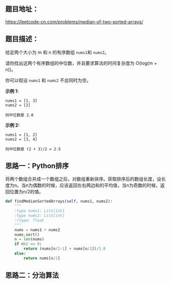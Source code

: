 ## 题目地址：

 https://leetcode-cn.com/problems/median-of-two-sorted-arrays/ 

## 题目描述：

给定两个大小为 m 和 n 的有序数组 `nums1`和 `nums2`。

请你找出这两个有序数组的中位数，并且要求算法的时间复杂度为 O(log(m + n))。

你可以假设 `nums1` 和 `nums2` 不会同时为空。

**示例 1:**

```
nums1 = [1, 3]
nums2 = [2]

则中位数是 2.0
```

**示例 2:**

```
nums1 = [1, 2]
nums2 = [3, 4]

则中位数是 (2 + 3)/2 = 2.5
```

## 思路一：Python排序

将两个数组合并成一个数组之后，对数组重新排序。获取排序后的数组长度，设长度为n。当n为偶数的时候，应该返回左右两边和的平均值，当n为奇数的时候，返回位置为n/2的值。

```python
def findMedianSortedArrays(self, nums1, nums2):
    """
    :type nums1: List[int]
    :type nums2: List[int]
    :rtype: float
    """
    nums = nums1 + nums2
    nums.sort()
    n = len(nums)
    if n%2 == 0:
        return (nums[n/2-1] + nums[n/2])/2.0
    else:
        return nums[n/2]
```

## 思路二：分治算法

